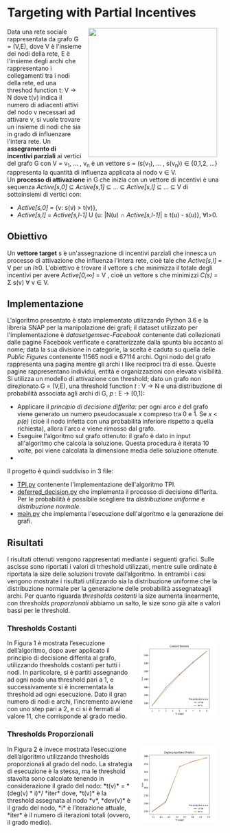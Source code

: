 # Targeting with Partial Incentives
<img src="https://evanemolo.com/assets/images/algorithms/graphs/nodes-edges.png" align="right" Hspace="15" Vspace="0" width=300 height=300
Border="0">
Data una rete sociale rappresentata da grafo G = (V,E), dove V è l'insieme dei nodi
della rete, E è l'insieme degli archi che rappresentano i collegamenti tra i nodi della rete, ed una threshod function t: V → N dove t(v) indica il numero di adiacenti
attivi del nodo v necessari ad attivare v, si vuole trovare un insieme di nodi che sia in grado di influenzare l'intera rete.
Un **assegramento di incentivi parziali** ai vertici del grafo G con V = v<sub>1</sub>, ... , v<sub>n</sub> è un vettore s = (s(v<sub>1</sub>), ... , s(v<sub>n</sub>)) ∈ {0,1,2, ...} rappresenta la quantità di influenza applicata al nodo v ∈ V. <br>
Un **processo di attivazione** in G che inizia con un vettore di incentivi è una sequenza *Active[s,0]* ⊆ *Active[s,1]* ⊆ ...  ⊆ *Active[s,l]* ⊆ ... ⊆ V di sottoinsiemi di vertici con:
* *Active[s,0]* = {v: s(v) > t(v)},
* *Active[s,l]* = *Active[s,l-1]* U {u: |N(u) ∩ *Active[s,l-1]*| ≥ t(u) - s(u)}, ∀l>0.
## Obiettivo
Un **vettore target** s è un'assegnazione di incentivi parziali che innesca un processo di attivazione che influenza l'intera rete, cioè tale che *Active[s,l]* = V per un *l*≥0. L'obiettivo è trovare il vettore s che minimizza il totale degli incentivi per avere *Active[0,∞]* = V , cioè un vettore s che minimizzi *C(s)* = Σ s(v) ∀ v ∈ V.
## Implementazione
L'algoritmo presentato è stato implementato utilizzando Python 3.6 e la libreria SNAP per la manipolazione dei grafi; il dataset utilizzato per l'implementazione è *datasetgemsec-Facebook* contenente dati collezionati dalle pagine Facebook verificate e caratterizzate dalla spunta blu accanto al nome; data la sua divisione in categorie, la scelta è caduta su quella delle *Public Figures* contenente 11565 nodi e 67114 archi.  Ogni nodo del grafo rappresenta una pagina mentre gli archi i like reciproci tra di esse. Queste pagine rappresentano individui, entità e organizzazioni con elevata visibilità.
Si utilizza un modello di attivazione con threshold; dato un grafo non direzionato G = (V,E), una threshold function *t* : V → N e una distribuzione di probabilità associata agli archi di G, *p* : E → [0,1]:
* Applicare il *principio di decisione differita*: per ogni arco *e* del grafo viene generato un numero pseudocasuale *x* compreso tra 0 e 1. Se *x* < *p(e)* (cioè il nodo infetta con una probabilità inferiore rispetto a quella richiesta), allora l'arco *e* viene rimosso dal grafo.
* Eseguire l'algoritmo sul grafo ottenuto: il grafo è dato in input all'algoritmo che calcola la soluzione. Questa procedura è iterata 10 volte, poi viene calcolata la dimensione media delle soluzione ottenute.
* 
Il progetto è quindi suddiviso in 3 file:
* [TPI.py](https://github.com/Peppen/Targeting-with-Partial-Incentives/blob/master/TPI.py) contenente l'implementazione dell'algoritmo TPI.
* [deferred_decision.py](https://github.com/Peppen/Targeting-with-Partial-Incentives/blob/master/deferred_decision.py) che implementa il processo di decisione differita. Per le probabilità è possibile scegliere tra *distribuzione uniforme* e *distribuzione normale*. 
* [main.py](https://github.com/Peppen/Targeting-with-Partial-Incentives/blob/master/main.py) che implementa l'esecuzione dell'algoritmo e la generazione dei grafi.
## Risultati
I risultati ottenuti vengono rappresentati mediante i seguenti grafici. Sulle ascisse sono riportati i valori di trheshold utilizzati, mentre sulle ordinate è riportata la size
delle soluzioni trovate dall’algoritmo. In entrambi i casi vengono mostrate i risultati utilizzando sia la distribuzione uniforme che la distribuzione normale per la generazione delle probabilità assegnateagli archi. Per quanto riguarda *thresholds costanti* la size aumenta linearmente, con *thresholds proporzionali* abbiamo un salto, le size sono già alte a valori bassi per le threshold.

### Thresholds Costanti
<img src="constant_plot.png" align="right" Hspace="15" Vspace="0" width=180 height=180 Border="0">
In Figura 1 è mostrata l’esecuzione dell’algoritmo, dopo aver applicato il principio di decisione differita al grafo, utilizzando thresholds costanti per tutti i nodi. In particolare, si è partiti assegnando ad ogni nodo una threshold pari a 1, e successivamente si è incrementata la threshold ad ogni esecuzione. Dato il gran numero di nodi e archi, l’incremento avviene con uno step pari a 2, e ci si è fermati al valore 11, che corrisponde al grado medio.

### Thresholds Proporzionali
<img src="degree_proportional_plot.png" align="right" Hspace="15" Vspace="0" width=180 height=180 Border="0">
In Figura 2 è invece mostrata l’esecuzione dell’algoritmo utilizzando thresholds proporzionali al grado del nodo. La strategia di esecuzione è la stessa, ma le threshold stavolta sono calcolate tenendo in considerazione il grado del nodo: *t(v)* = *(deg(v) * i)*/ *iter* dove, *t(v)* è la threshold assegnata al nodo *v*, *dev(v)* è il grado del nodo, *i* è l’iterazione attuale, *iter* è il numero di iterazioni totali (ovvero, il grado medio).


